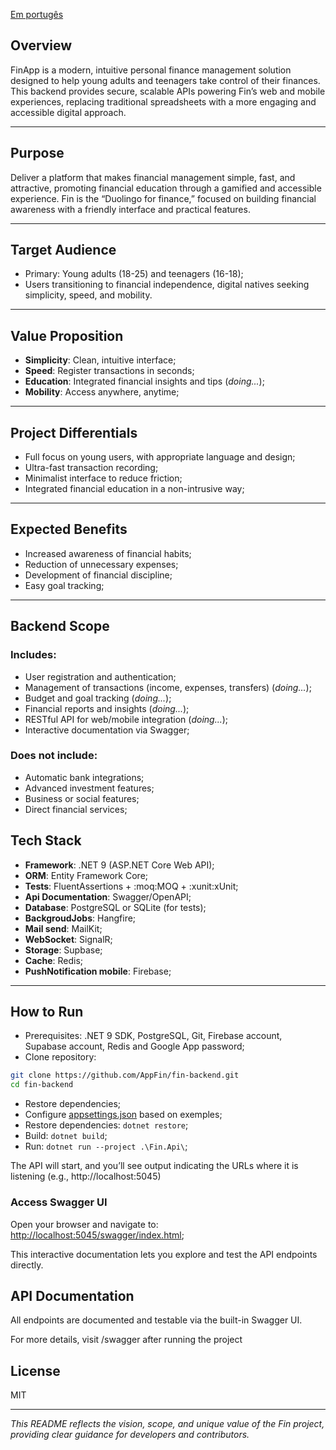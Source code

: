 [Em portugês](./assets/README_pt-br.md)

## Overview
FinApp is a modern, intuitive personal finance management solution designed to help young adults and teenagers take control of their finances. This backend provides secure, scalable APIs powering Fin’s web and mobile experiences, replacing traditional spreadsheets with a more engaging and accessible digital approach.

----
## Purpose
Deliver a platform that makes financial management simple, fast, and attractive, promoting financial education through a gamified and accessible experience. Fin is the “Duolingo for finance,” focused on building financial awareness with a friendly interface and practical features.

---
## Target Audience
- Primary: Young adults (18-25) and teenagers (16-18);
- Users transitioning to financial independence, digital natives seeking simplicity, speed, and mobility.

---
## Value Proposition
- **Simplicity**: Clean, intuitive interface;
- **Speed**: Register transactions in seconds;
- **Education**: Integrated financial insights and tips (_doing..._); 
- **Mobility**: Access anywhere, anytime;

---
## Project Differentials
- Full focus on young users, with appropriate language and design;
- Ultra-fast transaction recording;
- Minimalist interface to reduce friction;
- Integrated financial education in a non-intrusive way;

---
## Expected Benefits
- Increased awareness of financial habits;
- Reduction of unnecessary expenses;
- Development of financial discipline;
- Easy goal tracking;

---
## Backend Scope
### Includes:

- User registration and authentication;
- Management of transactions (income, expenses, transfers) (_doing..._);
- Budget and goal tracking (_doing..._);
- Financial reports and insights (_doing..._);
- RESTful API for web/mobile integration (_doing..._);
- Interactive documentation via Swagger;

### Does not include:

- Automatic bank integrations;
- Advanced investment features;
- Business or social features;
- Direct financial services;

## Tech Stack
- **Framework**: .NET 9 (ASP.NET Core Web API);
- **ORM**: Entity Framework Core;
- **Tests**: FluentAssertions + :moq:MOQ  + :xunit:xUnit;
- **Api Documentation**: Swagger/OpenAPI;
- **Database**: PostgreSQL or SQLite (for tests);
- **BackgroudJobs**: Hangfire;
- **Mail send**: MailKit;
- **WebSocket**: SignalR;
- **Storage**: Supbase;
- **Cache**: Redis;
- **PushNotification mobile**: Firebase;


---
## How to Run

* Prerequisites: .NET 9 SDK, PostgreSQL, Git, Firebase account, Supabase account, Redis and Google App password;
* Clone repository:
``` bash
git clone https://github.com/AppFin/fin-backend.git
cd fin-backend
```
* Restore dependencies;
* Configure [appsettings.json](./Fin.Api/appsettings.json) based on exemples;
* Restore dependencies: ```dotnet restore```;
* Build: ```dotnet build```;
* Run: ```dotnet run --project .\Fin.Api\```;

The API will start, and you’ll see output indicating the URLs where it is listening (e.g., http://localhost:5045)

### Access Swagger UI
Open your browser and navigate to: [http://localhost:5045/swagger/index.html](http://localhost:5045/swagger/index.html);

This interactive documentation lets you explore and test the API endpoints directly.

## API Documentation
All endpoints are documented and testable via the built-in Swagger UI.

For more details, visit /swagger after running the project


## License
MIT

---
_This README reflects the vision, scope, and unique value of the Fin project, providing clear guidance for developers and contributors._
